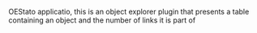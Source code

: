OEStato applicatio, this is an object explorer plugin that presents a table containing an object and the number of links it is part of